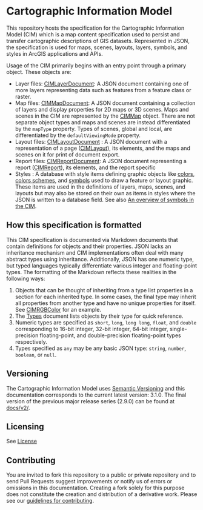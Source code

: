 # Cartographic Information Model

This repository hosts the specification for the Cartographic Information Model (CIM) which is a map content specification used to persist and transfer cartographic descriptions of GIS datasets. Represented in JSON, the specification is used for maps, scenes, layouts, layers, symbols, and styles in ArcGIS applications and APIs.

Usage of the CIM primarily begins with an entry point through a primary object. These objects are:
- Layer files: [CIMLayerDocument](docs/v3/CIMDocument.md#cimlayerdocument): A JSON document containing one of more layers representing data such as features from a feature class or raster.
- Map files: [CIMMapDocument](docs/v3/CIMDocument.md#cimmapdocument): A JSON document containing a collection of layers and display properties for 2D maps or 3D scenes. Maps and scenes in the CIM are represented by the [CIMMap](docs/v3/CIMMap.md#CIMMap) object. There are not separate object types and maps and scenes are instead differentiated by the `mapType` property. Types of scenes, global and local, are differentiated by the `defaultViewingMode` property.
- Layout files: [CIMLayoutDocument](docs/v3/CIMDocument.md#cimlayoutdocument) : A JSON document with a representation of a page ([CIMLayout](docs/v3/CIMLayout.md#cimlayout)), its elements, and the maps and scenes on it for print of document export.
- Report files: [CIMReportDocument](docs/v3/CIMLayout.md#cimreportdocument): A JSON document representing a report ([CIMReport](docs/v3/CIMLayout.md#cimreport)), its elements, and the report specific
- Styles : A database with style items defining graphic objects like [colors](docs/v3/Types.md#color), [colors schemes](docs/v3/Types.md#colorramp), and [symbols](docs/v3/Types.md#symbol) used to draw a feature or layout graphic. These items are used in the definitions of layers, maps, scenes, and layouts but may also be stored on their own as items in styles where the JSON is written to a database field. See also [An overview of symbols in the CIM](docs/v3/Overview-Symbols.md).

## How this specification is formatted
This CIM specification is documented via Markdown documents that contain definitions for objects and their properties. JSON lacks an inheritance mechanism and CIM implementations often deal with many abstract types using inheritance. Additionally, JSON has one numeric type, but typed languages typically differentiate various integer and floating-point types. The formatting of the Markdown reflects these realities in the following ways:
1. Objects that can be thought of inheriting from a type list properties in a section for each inherited type. In some cases, the final type may inherit all properties from another type and have no unique properties for itself. See  [CIMRGBColor](docs/v3/CIMColor.md#CIMRGBColor) for an example.
2. The [Types](docs/v3/Types.md) document lists objects by their type for quick reference.
3. Numeric types are specified as `short`, `long`, `long long`, `float`, and `double` corresponding to 16-bit integer, 32-bit integer, 64-bit integer, single-precision floating-point, and double-precision floating-point types respectively.
4. Types specified as `any` may be any basic JSON type: `string`, `number`, `boolean`, or `null`.

## Versioning

The Cartographic Information Model uses [Semantic Versioning](https://semver.org/) and this documentation corresponds to the current latest version: 3.1.0. The final version of the previous major release series (2.9.0) can be found at [docs/v2/](docs/v2).

## Licensing

See [License](License.md)

## Contributing

You are invited to fork this repository to a public or private repository and to send Pull Requests suggest improvements or notify us of errors or omissions in this documentation. Creating a fork solely for this purpose does not constitute the creation and distribution of a derivative work. Please see our [guidelines for  contributing](https://github.com/esri/contributing).
